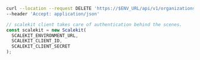 
<CodeWithHeader method="delete" endpoint="/api/v1/organizations">
<Tabs groupId="tech-stack" queryString>
<TabItem value="curl" label="cURL">

```bash showLineNumbers
curl --location --request DELETE 'https://$ENV_URL/api/v1/organizations/{id}' \
--header 'Accept: application/json'
```

</TabItem>
<TabItem value="nodejs" label="Node.js">

```js showLineNumbers
// scalekit client takes care of authentication behind the scenes.
const scalekit = new Scalekit(
  SCALEKIT_ENVIRONMENT_URL,
  SCALEKIT_CLIENT_ID,
  SCALEKIT_CLIENT_SECRET
);

```

</TabItem>
<!-- <TabItem value="golang" label="Go">

```go
go get https://www.github.com/scalekit-inc/go-sdk
```

</TabItem> -->
</Tabs>
</CodeWithHeader>
<CodeWithHeader title="Response">

```js
{
    "create_time": "2024-01-05T14:48:00.000Z",
    "display_name": "Acme Corp",
    "external_id": "my_unique_id",
    "id": "org_2123312131125533",
    "metadata": {
        "someKey": "…"
    },
    "region_code": "US",
    "update_time": "…"
}
```

</CodeWithHeader>
